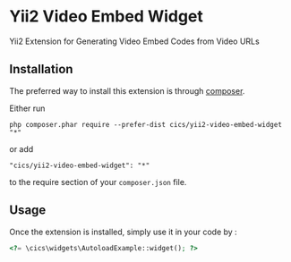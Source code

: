 Yii2 Video Embed Widget
=====================
Yii2 Extension for Generating Video Embed Codes from Video URLs

Installation
------------

The preferred way to install this extension is through [composer](http://getcomposer.org/download/).

Either run

```
php composer.phar require --prefer-dist cics/yii2-video-embed-widget "*"
```

or add

```
"cics/yii2-video-embed-widget": "*"
```

to the require section of your `composer.json` file.


Usage
-----

Once the extension is installed, simply use it in your code by  :

```php
<?= \cics\widgets\AutoloadExample::widget(); ?>
```